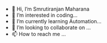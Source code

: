 - 👋 Hi, I’m Smrutiranjan Maharana
- 👀 I’m interested in coding...
- 🌱 I’m currently learning Automation...
- 💞️ I’m looking to collaborate on ...
- 📫 How to reach me ...

<!---
smruti161/smruti161 is a ✨ special ✨ repository because its `README.md` (this file) appears on your GitHub profile.
You can click the Preview link to take a look at your changes.
--->
